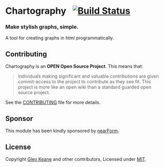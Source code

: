 Chartography&nbsp;&nbsp;&nbsp;[![Build Status](https://travis-ci.org/thekemkid/chartography.svg)](https://travis-ci.org/thekemkid/chartography)
===========
### Make stylish graphs, simple.

A tool for creating graphs in html programmatically.

## Contributing

Chartography is an **OPEN Open Source Project**. This means that:

> Individuals making significant and valuable contributions are given commit-access to the project to contribute as they see fit. This project is more like an open wiki than a standard guarded open source project.

See the [CONTRIBUTING](./CONTRIBUTING.md) file for more details.

## Sponsor

This module has been kindly sponsored by [nearForm](http://nearform.com).

## License

Copyright [Glen Keane](https://github.com/thekemkid) and other contributors, Licensed under [MIT](./LICENSE).
